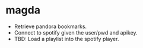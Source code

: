 # magda

* Retrieve pandora bookmarks.
* Connect to spotify given the user/pwd and apikey.
* TBD: Load a playlist into the spotify player.
